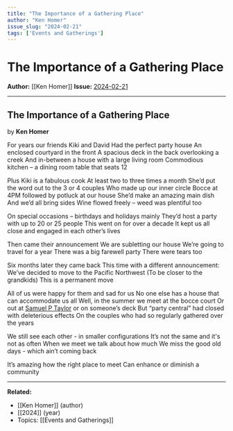 ```yaml
---
title: "The Importance of a Gathering Place"
author: "Ken Homer"
issue_slug: "2024-02-21"
tags: ['Events and Gatherings']
---
```


# The Importance of a Gathering Place

**Author:** [[Ken Homer]]
**Issue:** [2024-02-21](https://plex.collectivesensecommons.org/2024-02-21/)

---

## The Importance of a Gathering Place
by **Ken Homer**

For years our friends Kiki and David 
Had the perfect party house
An enclosed courtyard in the front
A spacious deck in the back overlooking a creek
And in-between a house with a large living room
Commodious kitchen – a dining room table that seats 12

Plus Kiki is a fabulous cook
At least two to three times a month
She’d put the word out to the 3 or 4 couples
Who made up our inner circle
Bocce at 4PM followed by potluck at our house
She’d make an amazing main dish 
And we’d all bring sides
Wine flowed freely – weed was plentiful too

On special occasions – birthdays and holidays mainly
They’d host a party with up to 20 or 25 people
This went on for over a decade
It kept us all close and engaged in each other’s lives

Then came their announcement 
We are subletting our house 
We’re going to travel for a year
There was a big farewell party
There were tears too

Six months later they came back
This time with a different announcement:
We’ve decided to move to the Pacific Northwest 
(To be closer to the grandkids)
This is a permanent move

All of us were happy for them and sad for us
No one else has a house that can accommodate us all
Well, in the summer we meet at the bocce court
Or out at [Samuel P Taylor](http://parks.ca.gov/469) or on someone’s deck
But “party central” had closed with deleterious effects
On the couples who had so regularly gathered over the years

We still see each other - in smaller configurations
It’s not the same and it's not as often 
When we meet we talk about how much
We miss the good old days - which ain’t coming back

It’s amazing how the right place to meet
Can enhance or diminish a community

---

**Related:**
- [[Ken Homer]] (author)
- [[2024]] (year)
- Topics: [[Events and Gatherings]]

